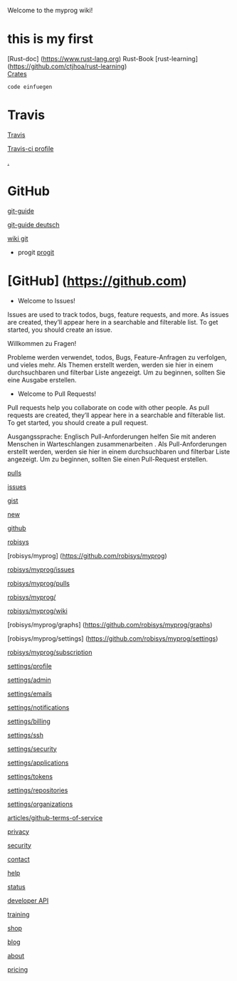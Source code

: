 Welcome to the myprog wiki!
#  this is my first

[Rust-doc] (https://www.rust-lang.org) Rust-Book
[rust-learning] (https://github.com/ctjhoa/rust-learning)  
[Crates](https://crates.io)  

`code einfuegen`

#  Travis

  [Travis](https://travis-ci.org/robisys/myprog)
  
  [Travis-ci profile](https://travis-ci.org/profile/robisys)
  
  [.](https://api.travis-ci.org/robisys/myprog.svg)
  
#  GitHub

[git-guide ](http://rogerdudler.github.io/git-guide/)

[git-guide deutsch](https://rogerdudler.github.io/git-guide/index.de.html)

[wiki git](https://de.wikipedia.org/wiki/Git)

* progit
[progit](https://github.com/progit/progit/tree/master/de)

#   [GitHub] (https://github.com)

* Welcome to Issues!

Issues are used to track todos, bugs, feature requests, and more. As issues are created, they’ll appear here in a searchable and filterable list. To get started, you should create an issue.

Willkommen zu Fragen!

Probleme werden verwendet, todos, Bugs, Feature-Anfragen zu verfolgen, und vieles mehr. Als Themen erstellt werden, werden sie hier in einem durchsuchbaren und filterbar Liste angezeigt. Um zu beginnen, sollten Sie eine Ausgabe erstellen.


* Welcome to Pull Requests!

Pull requests help you collaborate on code with other people. As pull requests are created, they’ll appear here in a searchable and filterable list. To get started, you should create a pull request.

Ausgangssprache: Englisch
Pull-Anforderungen helfen Sie mit anderen Menschen in Warteschlangen zusammenarbeiten . Als Pull-Anforderungen erstellt werden, werden sie hier in einem durchsuchbaren und filterbar Liste angezeigt. Um zu beginnen, sollten Sie einen Pull-Request erstellen.

[pulls](https://github.com/pulls)

[issues](https://github.com/issues)

[gist](https://gist.github.com/)

[new](https://github.com/new)

[github](https://github.com/robisys)

[robisys ](https://github.com/robisys)

[robisys/myprog] (https://github.com/robisys/myprog)

[ robisys/myprog/issues](https://github.com/robisys/myprog/issues)

[ robisys/myprog/pulls](https://github.com/robisys/myprog/pulls)

[ robisys/myprog/](https://github.com/robisys/myprog/wiki)

[robisys/myprog/wiki](https://github.com/robisys/myprog/pulse)

[robisys/myprog/graphs] (https://github.com/robisys/myprog/graphs)

[robisys/myprog/settings] (https://github.com/robisys/myprog/settings)

[robisys/myprog/subscription]( https://github.com/robisys/myprog/subscription)


[settings/profile]( https://github.com/settings/profile)  

[settings/admin ](https://github.com/settings/admin)

[ settings/emails](https://github.com/settings/emails)

[ settings/notifications](https://github.com/settings/notifications)

[settings/billing ](https://github.com/settings/billing)

[settings/ssh](https://github.com/settings/ssh)

[settings/security ](https://github.com/settings/security)

[settings/applications](https://github.com/settings/applications)

[settings/tokens](https://github.com/settings/tokens)

[settings/repositories](https://github.com/settings/repositories)

[settings/organizations ](https://github.com/settings/organizations)

[articles/github-terms-of-service ](https://help.github.com/articles/github-terms-of-service/)

[privacy ](https://github.com/site/privacy)

[security ](https://github.com/security)

[contact ](https://github.com/contact)

[help ](https://help.github.com/)

[status](https://status.github.com/)

[developer API](https://developer.github.com/)

[training](https://training.github.com/)

[shop ](https://shop.github.com/)

[blog](https://github.com/blog)

[about ](https://github.com/about)

[pricing ](https://github.com/pricing)
